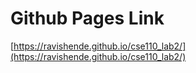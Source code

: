 # Github Pages Link
[https://ravishende.github.io/cse110_lab2/](https://ravishende.github.io/cse110_lab2/)